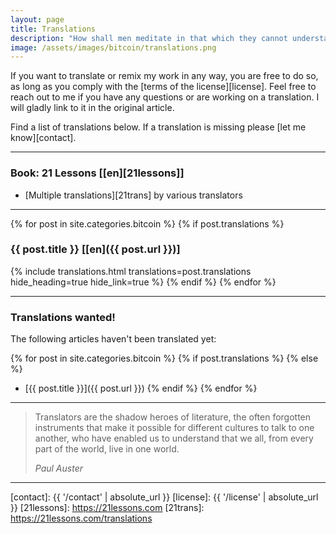 ```yaml
---
layout: page
title: Translations
description: "How shall men meditate in that which they cannot understand?"
image: /assets/images/bitcoin/translations.png
---
```


If you want to translate or remix my work in any way, you are free to do so, as
long as you comply with the [terms of the license][license]. Feel free to reach
out to me if you have any questions or are working on a translation. I will
gladly link to it in the original article.

Find a list of translations below. If a translation is missing please [let me know][contact].

---

### Book: 21 Lessons [[en][21lessons]]

* [Multiple translations][21trans] by various translators


---

{% for post in site.categories.bitcoin %}
{% if post.translations %}
### {{ post.title }} [[en]({{ post.url }})]
{% include translations.html translations=post.translations hide_heading=true hide_link=true %}
{% endif %}
{% endfor %}

---

### Translations wanted!

The following articles haven't been translated yet:

{% for post in site.categories.bitcoin %}
{% if post.translations %}
{% else %}
- [{{ post.title }}]({{ post.url }})
{% endif %}
{% endfor %}

---

> Translators are the shadow heroes of literature, the often forgotten instruments
> that make it possible for different cultures to talk to one another, who have
> enabled us to understand that we all, from every part of the world, live in one
> world.
>
> <cite>Paul Auster</cite>

---

[contact]: {{ '/contact' | absolute_url }}
[license]: {{ '/license' | absolute_url }}
[21lessons]: https://21lessons.com
[21trans]: https://21lessons.com/translations
